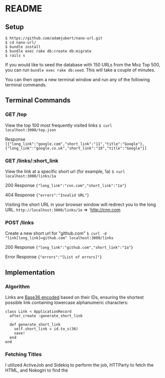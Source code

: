 # README

## Setup
```
$ https://github.com/adamjubert/nano-url.git
$ cd nano-url/
$ bundle install
$ bundle exec rake db:create db:migrate
$ rails s
```

If you would like to seed the database with 150 URLs from the Moz Top 500, you can run `bundle exec rake db:seed`. This will take a couple of minutes.

You can then open a new terminal window and run any of the following terminal commands.

## Terminal Commands

### GET /top
View the top 100 most frequently visited links
`$ curl localhost:3000/top.json`

Response
`[{"long_link":"google.com","short_link":"11","title":"Google"},{"long_link":"google.co.uk","short_link":"19","title":"Google"}]`

### GET /links/:short_link
View the link at a specific short url (for example, 1a)
`$ curl localhost:3000/links/1a`

200 Response
`{"long_link":"cnn.com","short_link":"1a"}`

404 Response
`{"errors":"Invalid URL"}`

Visiting the short URL in your browser window will redirect you to the long URL.
`http://localhost:3000/links/1e` => `http://cnn.com

### POST /links
Create a new short url for "github.com"
`$ curl -d "link[long_link]=github.com" localhost:3000/links`

200 Response
`{"long_link":"github.com","short_link":"1a"}`

Error Response
`{"errors":"[List of errors]"}`


## Implementation
### Algorithm
Links are [Base36 encoded](https://en.wikipedia.org/wiki/Base36) based on their IDs, ensuring the shortest possible link containing lowercase alphanumeric characters:
```
class Link < ApplicationRecord
  after_create :generate_short_link

  def generate_short_link
    self.short_link = id.to_s(36)
    save!
  end
end
```

### Fetching Titles
I utilized ActiveJob and Sidekiq to perform the job, HTTParty to fetch the HTML, and Nokogiri to find the <title> tag.

```
class FetchTitleJob < ApplicationJob
  queue_as :default

  def perform(link)
    http_link = link.http_link
    response  = HTTParty.get(http_link)
    document  = Nokogiri::HTML(response.body)
    title     = document.at('title').text

    link.update_attributes(title: title)
  rescue => error
    puts "Error fetching title for #{link.inspect}. Details: #{error}"
  end
end
```
